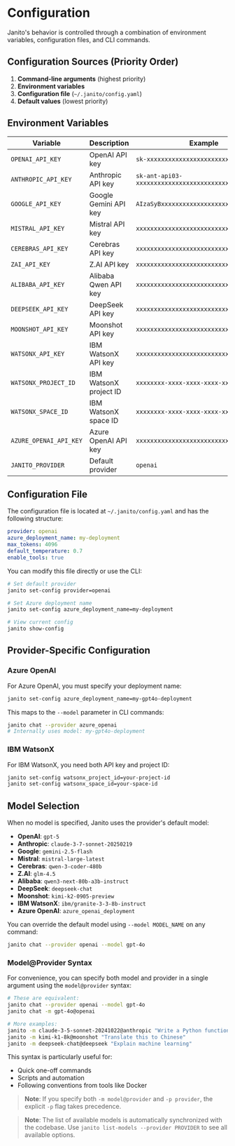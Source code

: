 # Configuration

Janito's behavior is controlled through a combination of environment variables, configuration files, and CLI commands.

## Configuration Sources (Priority Order)

1. **Command-line arguments** (highest priority)
2. **Environment variables**
3. **Configuration file** (`~/.janito/config.yaml`)
4. **Default values** (lowest priority)

## Environment Variables

| Variable | Description | Example |
|----------|-------------|---------|
| `OPENAI_API_KEY` | OpenAI API key | `sk-xxxxxxxxxxxxxxxxxxxxxxxxxxxxxxxx` |
| `ANTHROPIC_API_KEY` | Anthropic API key | `sk-ant-api03-xxxxxxxxxxxxxxxxxxxxxxxxxxxxxxxx` |
| `GOOGLE_API_KEY` | Google Gemini API key | `AIzaSyBxxxxxxxxxxxxxxxxxxxxxxxxxxxxxxx` |
| `MISTRAL_API_KEY` | Mistral API key | `xxxxxxxxxxxxxxxxxxxxxxxxxxxxxxxx` |
| `CEREBRAS_API_KEY` | Cerebras API key | `xxxxxxxxxxxxxxxxxxxxxxxxxxxxxxxx` |
| `ZAI_API_KEY` | Z.AI API key | `xxxxxxxxxxxxxxxxxxxxxxxxxxxxxxxx` |
| `ALIBABA_API_KEY` | Alibaba Qwen API key | `xxxxxxxxxxxxxxxxxxxxxxxxxxxxxxxx` |
| `DEEPSEEK_API_KEY` | DeepSeek API key | `xxxxxxxxxxxxxxxxxxxxxxxxxxxxxxxx` |
| `MOONSHOT_API_KEY` | Moonshot API key | `xxxxxxxxxxxxxxxxxxxxxxxxxxxxxxxx` |
| `WATSONX_API_KEY` | IBM WatsonX API key | `xxxxxxxxxxxxxxxxxxxxxxxxxxxxxxxx` |
| `WATSONX_PROJECT_ID` | IBM WatsonX project ID | `xxxxxxxx-xxxx-xxxx-xxxx-xxxxxxxxxxxx` |
| `WATSONX_SPACE_ID` | IBM WatsonX space ID | `xxxxxxxx-xxxx-xxxx-xxxx-xxxxxxxxxxxx` |
| `AZURE_OPENAI_API_KEY` | Azure OpenAI API key | `xxxxxxxxxxxxxxxxxxxxxxxxxxxxxxxx` |
| `JANITO_PROVIDER` | Default provider | `openai` |

## Configuration File

The configuration file is located at `~/.janito/config.yaml` and has the following structure:

```yaml
provider: openai
azure_deployment_name: my-deployment
max_tokens: 4096
default_temperature: 0.7
enable_tools: true
```

You can modify this file directly or use the CLI:

```bash
# Set default provider
janito set-config provider=openai

# Set Azure deployment name
janito set-config azure_deployment_name=my-deployment

# View current config
janito show-config
```

## Provider-Specific Configuration

### Azure OpenAI

For Azure OpenAI, you must specify your deployment name:

```bash
janito set-config azure_deployment_name=my-gpt4o-deployment
```

This maps to the `--model` parameter in CLI commands:

```bash
janito chat --provider azure_openai
# Internally uses model: my-gpt4o-deployment
```

### IBM WatsonX

For IBM WatsonX, you need both API key and project ID:

```bash
janito set-config watsonx_project_id=your-project-id
janito set-config watsonx_space_id=your-space-id
```

## Model Selection

When no model is specified, Janito uses the provider's default model:

- **OpenAI**: `gpt-5`
- **Anthropic**: `claude-3-7-sonnet-20250219`
- **Google**: `gemini-2.5-flash`
- **Mistral**: `mistral-large-latest`
- **Cerebras**: `qwen-3-coder-480b`
- **Z.AI**: `glm-4.5`
- **Alibaba**: `qwen3-next-80b-a3b-instruct`
- **DeepSeek**: `deepseek-chat`
- **Moonshot**: `kimi-k2-0905-preview`
- **IBM WatsonX**: `ibm/granite-3-3-8b-instruct`
- **Azure OpenAI**: `azure_openai_deployment`

You can override the default model using `--model MODEL_NAME` on any command:

```bash
janito chat --provider openai --model gpt-4o
```

### Model@Provider Syntax

For convenience, you can specify both model and provider in a single argument using the `model@provider` syntax:

```bash
# These are equivalent:
janito chat --provider openai --model gpt-4o
janito chat -m gpt-4o@openai

# More examples:
janito -m claude-3-5-sonnet-20241022@anthropic "Write a Python function"
janito -m kimi-k1-8k@moonshot "Translate this to Chinese"
janito -m deepseek-chat@deepseek "Explain machine learning"
```

This syntax is particularly useful for:
- Quick one-off commands
- Scripts and automation
- Following conventions from tools like Docker

> **Note**: If you specify both `-m model@provider` and `-p provider`, the explicit `-p` flag takes precedence.

> **Note**: The list of available models is automatically synchronized with the codebase. Use `janito list-models --provider PROVIDER` to see all available options.